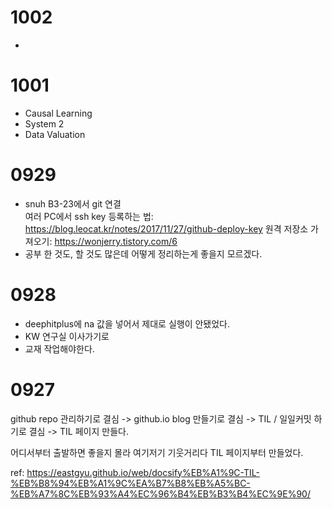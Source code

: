 # 1002
- 

# 1001
- Causal Learning
- System 2
- Data Valuation

# 0929
- snuh B3-23에서 git 연결  
여러 PC에서 ssh key 등록하는 법: https://blog.leocat.kr/notes/2017/11/27/github-deploy-key
원격 저장소 가져오기: https://wonjerry.tistory.com/6
- 공부 한 것도, 할 것도 많은데 어떻게 정리하는게 좋을지 모르겠다.

# 0928
- deephitplus에 na 값을 넣어서 제대로 실행이 안됐었다.
- KW 연구실 이사가기로
- 교재 작업해야한다.

# 0927
github repo 관리하기로 결심
-> github.io blog 만들기로 결심
-> TIL / 일일커밋 하기로 결심
-> TIL 페이지 만들다.

어디서부터 출발하면 좋을지 몰라 여기저기 기웃거리다 TIL 페이지부터 만들었다.

ref: https://eastgyu.github.io/web/docsify%EB%A1%9C-TIL-%EB%B8%94%EB%A1%9C%EA%B7%B8%EB%A5%BC-%EB%A7%8C%EB%93%A4%EC%96%B4%EB%B3%B4%EC%9E%90/
